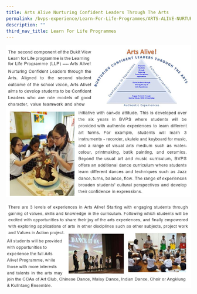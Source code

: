 ```yaml
---
title: Arts Alive Nurturing Confident Leaders Through The Arts
permalink: /bvps-experience/Learn-For-Life-Programmes/ARTS-ALIVE-NURTURING-CONFIDENT-LEADERS-THROUGH-THE-ARTS/
description: ""
third_nav_title: Learn For Life Programmes
---
```


![](/images/BVPS%20Experience/LEARN%20FOR%20LIFE%20PROGRAMMES/ARTS%20ALIVE%20NURTURING%20CONFIDENT/A1.jpg)

![](/images/BVPS%20Experience/LEARN%20FOR%20LIFE%20PROGRAMMES/ARTS%20ALIVE%20NURTURING%20CONFIDENT/A2.jpg)